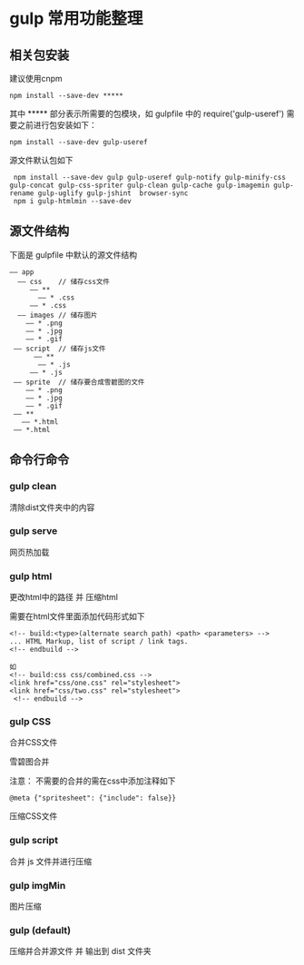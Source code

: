 # gulp 常用功能整理

## 相关包安装
建议使用cnpm

	npm install --save-dev *****

其中 \*\*\*\*\* 部分表示所需要的包模块，如 gulpfile 中的 require('gulp-useref') 需要之前进行包安装如下：

	npm install --save-dev gulp-useref
	
源文件默认包如下

	 npm install --save-dev gulp gulp-useref gulp-notify gulp-minify-css gulp-concat gulp-css-spriter gulp-clean gulp-cache gulp-imagemin gulp-rename gulp-uglify gulp-jshint  browser-sync 
	 npm i gulp-htmlmin --save-dev
	
## 源文件结构
下面是 gulpfile 中默认的源文件结构

	—— app
	  —— css	// 储存css文件
	     —— **
	       —— * .css
	     —— * .css
	  —— images	// 储存图片
	    —— * .png
	    —— * .jpg
	    —— * .gif
	 —— script	// 储存js文件
	      —— **
	       —— * .js
	     —— * .js
	 —— sprite	// 储存要合成雪碧图的文件
	    —— * .png
	    —— * .jpg
	    —— * .gif
	 —— **
	   —— *.html
	 —— *.html
	 	
## 命令行命令

### gulp clean 
清除dist文件夹中的内容

### gulp serve
网页热加载

### gulp html 
更改html中的路径 并 压缩html

需要在html文件里面添加代码形式如下

	<!-- build:<type>(alternate search path) <path> <parameters> -->
	... HTML Markup, list of script / link tags.
	<!-- endbuild -->
	 
	如     
	<!-- build:css css/combined.css -->
	<link href="css/one.css" rel="stylesheet">
	<link href="css/two.css" rel="stylesheet">
	 <!-- endbuild -->

### gulp CSS
合并CSS文件

雪碧图合并

注意： 不需要的合并的需在css中添加注释如下

	@meta {"spritesheet": {"include": false}} 
	
压缩CSS文件   

### gulp script
合并 js 文件并进行压缩

### gulp imgMin
图片压缩

### gulp (default)
压缩并合并源文件 并 输出到 dist 文件夹

